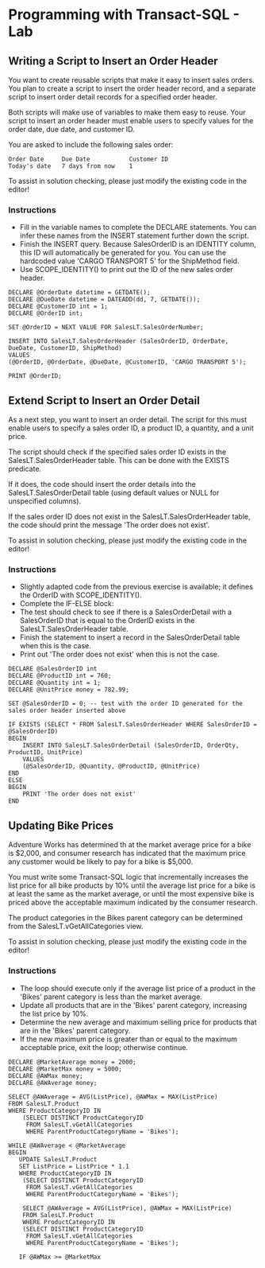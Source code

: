 # Programming with Transact-SQL - Lab

## Writing a Script to Insert an Order Header

You want to create reusable scripts that make it easy to insert sales orders. You plan to create a script to insert the order header record, and a separate script to insert order detail records for a specified order header.

Both scripts will make use of variables to make them easy to reuse. Your script to insert an order header must enable users to specify values for the order date, due date, and customer ID.

You are asked to include the following sales order:

```
Order Date     Due Date           Customer ID
Today's date   7 days from now    1
```

To assist in solution checking, please just modify the existing code in the editor!

### Instructions

- Fill in the variable names to complete the DECLARE statements. You can infer these names from the INSERT statement further down the script.
- Finish the INSERT query. Because SalesOrderID is an IDENTITY column, this ID will automatically be generated for you. You can use the hardcoded value 'CARGO TRANSPORT 5' for the ShipMethod field.
- Use SCOPE_IDENTITY() to print out the ID of the new sales order header.

```
DECLARE @OrderDate datetime = GETDATE();
DECLARE @DueDate datetime = DATEADD(dd, 7, GETDATE());
DECLARE @CustomerID int = 1;
DECLARE @OrderID int;

SET @OrderID = NEXT VALUE FOR SalesLT.SalesOrderNumber;

INSERT INTO SalesLT.SalesOrderHeader (SalesOrderID, OrderDate, DueDate, CustomerID, ShipMethod)
VALUES
(@OrderID, @OrderDate, @DueDate, @CustomerID, 'CARGO TRANSPORT 5');

PRINT @OrderID;
```

## Extend Script to Insert an Order Detail

As a next step, you want to insert an order detail. The script for this must enable users to specify a sales order ID, a product ID, a quantity, and a unit price.

The script should check if the specified sales order ID exists in the SalesLT.SalesOrderHeader table. This can be done with the EXISTS predicate.

If it does, the code should insert the order details into the SalesLT.SalesOrderDetail table (using default values or NULL for unspecified columns).

If the sales order ID does not exist in the SalesLT.SalesOrderHeader table, the code should print the message 'The order does not exist'.

To assist in solution checking, please just modify the existing code in the editor!

### Instructions

- Slightly adapted code from the previous exercise is available; it defines the OrderID with SCOPE_IDENTITY().
- Complete the IF-ELSE block:
- The test should check to see if there is a SalesOrderDetail with a SalesOrderID that is equal to the OrderID exists in the SalesLT.SalesOrderHeader table.
- Finish the statement to insert a record in the SalesOrderDetail table when this is the case.
- Print out 'The order does not exist' when this is not the case.

```
DECLARE @SalesOrderID int
DECLARE @ProductID int = 760;
DECLARE @Quantity int = 1;
DECLARE @UnitPrice money = 782.99;

SET @SalesOrderID = 0; -- test with the order ID generated for the sales order header inserted above

IF EXISTS (SELECT * FROM SalesLT.SalesOrderHeader WHERE SalesOrderID = @SalesOrderID)
BEGIN
	INSERT INTO SalesLT.SalesOrderDetail (SalesOrderID, OrderQty, ProductID, UnitPrice)
	VALUES
	(@SalesOrderID, @Quantity, @ProductID, @UnitPrice)
END
ELSE
BEGIN
	PRINT 'The order does not exist'
END
```

## Updating Bike Prices
Adventure Works has determined th
at the market average price for a bike is $2,000, and consumer research has indicated that the maximum price any customer would be likely to pay for a bike is $5,000.

You must write some Transact-SQL logic that incrementally increases the list price for all bike products by 10% until the average list price for a bike is at least the same as the market average, or until the most expensive bike is priced above the acceptable maximum indicated by the consumer research.

The product categories in the Bikes parent category can be determined from the SalesLT.vGetAllCategories view.

To assist in solution checking, please just modify the existing code in the editor!

### Instructions

- The loop should execute only if the average list price of a product in the 'Bikes' parent category is less than the market average.
- Update all products that are in the 'Bikes' parent category, increasing the list price by 10%.
- Determine the new average and maximum selling price for products that are in the 'Bikes' parent category.
- If the new maximum price is greater than or equal to the maximum acceptable price, exit the loop; otherwise continue.

```
DECLARE @MarketAverage money = 2000;
DECLARE @MarketMax money = 5000;
DECLARE @AWMax money;
DECLARE @AWAverage money;

SELECT @AWAverage = AVG(ListPrice), @AWMax = MAX(ListPrice)
FROM SalesLT.Product
WHERE ProductCategoryID IN
	(SELECT DISTINCT ProductCategoryID
	 FROM SalesLT.vGetAllCategories
	 WHERE ParentProductCategoryName = 'Bikes');

WHILE @AWAverage < @MarketAverage
BEGIN
   UPDATE SalesLT.Product
   SET ListPrice = ListPrice * 1.1
   WHERE ProductCategoryID IN
	(SELECT DISTINCT ProductCategoryID
	 FROM SalesLT.vGetAllCategories
	 WHERE ParentProductCategoryName = 'Bikes');

	SELECT @AWAverage = AVG(ListPrice), @AWMax = MAX(ListPrice)
	FROM SalesLT.Product
	WHERE ProductCategoryID IN
	(SELECT DISTINCT ProductCategoryID
	 FROM SalesLT.vGetAllCategories
	 WHERE ParentProductCategoryName = 'Bikes');

   IF @AWMax >= @MarketMax
```